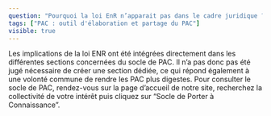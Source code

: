 ```yaml
---
question: "Pourquoi la loi EnR n’apparait pas dans le cadre juridique ?"
tags: ["PAC : outil d'élaboration et partage du PAC"]
visible: true
---
```

Les implications de la loi ENR ont été intégrées directement dans les différentes sections concernées du socle de PAC.
Il n’a pas donc pas été jugé nécessaire de créer une section dédiée, ce qui répond également à une volonté commune de rendre les PAC plus digestes. Pour consulter le socle de PAC, rendez-vous sur la page d’accueil de notre site, recherchez la collectivité de votre intérêt puis cliquez sur “Socle de Porter à Connaissance”.
